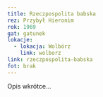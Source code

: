 ```yaml
---
title: Rzeczpospolita babska
rez: Przybył Hieronim
rok: 1969
gat: gatunek
lokacje:
  - lokacja: Wolbórz
    link: wolborz
link: rzeczpospolita-babska
fot: brak
---
```

Opis wkrótce…